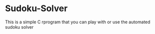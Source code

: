 # Sudoku-Solver
This is a simple C rprogram that you can play with or use the automated sudoku solver 
